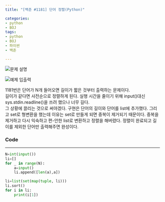 ```yaml
---
title: "[백준 #1181] 단어 정렬(Python)"

categories:
- python
- BOJ
tags:
- python
- BOJ
- 파이썬
- 백준

---
```


![문제 설명](https://user-images.githubusercontent.com/37354733/73913687-066cb480-48fb-11ea-8d11-b85b8f3314ce.png)

![예제 입출력](https://user-images.githubusercontent.com/37354733/73913713-12f10d00-48fb-11ea-8abf-2c9096ba9653.png)

1181번은 단어가 N개 들어오면 길이가 짧은 것부터 출력하는 문제이다.  
길이가 같다면 사전순으로 정렬하게 된다.
실행 시간을 줄이기 위해 input()대신 sys.stdin.readline()을 쓰려 했으나 너무 길다.  
그 상황에 끌리는 것으로 써야겠다. 구현은 단어의 길이와 단어를 list에 추가했다.  그리고 set로 형변환을 했는데 이유는 set로 만들게 되면 중복이 제거되기 때문이다.
중복을 제거하고 다시 익숙하고 편-안한 list로 변환하고 정렬을 해버렸다. 정렬이 완료되고 길이를 제외한 단어만 출력해주면 완성이다.

### Code
- - -
``` python
N=int(input())
li=[]
for _ in range(N):
    a=input()
    li.append([len(a),a])

li=list(set(map(tuple, li)))
li.sort()
for i in li:
    print(i[1])

```
